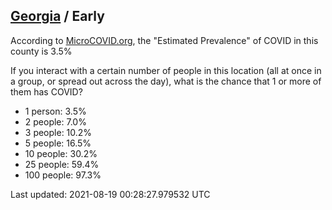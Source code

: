 
## [Georgia](/united-states/georgia) / Early

According to [MicroCOVID.org](http://microcovid.org),
the "Estimated Prevalence" of COVID in this county is 3.5%

If you interact with a certain number of people in this location
(all at once in a group, or spread out across the day), what is the chance that
1 or more of them has COVID?

- 1 person: 3.5%
- 2 people: 7.0%
- 3 people: 10.2%
- 5 people: 16.5%
- 10 people: 30.2%
- 25 people: 59.4%
- 100 people: 97.3%

Last updated: 2021-08-19 00:28:27.979532 UTC
